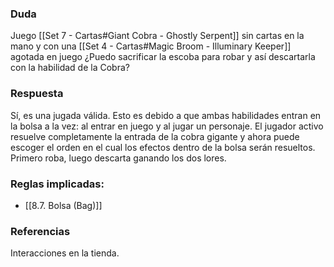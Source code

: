 ### Duda
Juego  [[Set  7 - Cartas#Giant Cobra - Ghostly Serpent]] sin cartas en la mano y con una [[Set  4 - Cartas#Magic Broom - Illuminary Keeper]] agotada en juego ¿Puedo sacrificar la escoba para robar y así descartarla con la habilidad de la Cobra?

### Respuesta
Sí, es una jugada válida. Esto es debido a que ambas habilidades entran en la bolsa a la vez: al entrar en juego y al jugar un personaje. El jugador activo resuelve completamente la entrada de la cobra gigante y ahora puede escoger el orden en el cual los efectos dentro de la bolsa serán resueltos. Primero roba, luego descarta ganando los dos lores.

### Reglas implicadas:
- [[8.7. Bolsa (Bag)]]
### Referencias
Interacciones en la tienda.